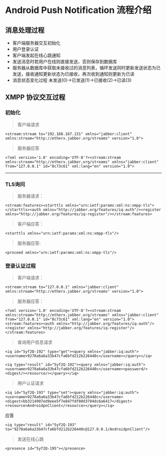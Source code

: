 #  Android Push Notification 流程介绍 

## 消息处理过程 ##
* 客户端服务器交互初始化
* 用户登录认证
* 客户端发起在线心跳通知
* 发送消息时若用户在线则直接发送，否则保存到数据库
* 服务器从数据库中获取未接收过的消息列表，循环发送同时更新发送状态为已发送，接收通知更新状态为已接收，再次收到通知则更新为已读
* 消息状态变化过程 未发送(0)->已发送(1)->已接收(2)->已读(3)

## XMPP 协议交互过程 ##
### 初始化
> 客户端请求
```
<stream:stream to="192.168.167.131" xmlns="jabber:client" xmlns:stream="http://etherx.jabber.org/streams" version="1.0">
```
> 服务器应答
```
<?xml version='1.0' encoding='UTF-8'?><stream:stream xmlns:stream="http://etherx.jabber.org/streams" xmlns="jabber:client" from="127.0.0.1" id="8c73c61" xml:lang="en" version="1.0">
```
***
### TLS询问
> 服务器请求：
```
<stream:features><starttls xmlns="urn:ietf:params:xml:ns:xmpp-tls"></starttls><auth xmlns="http://jabber.org/features/iq-auth"/><register xmlns="http://jabber.org/features/iq-register"/></stream:features>
```
> 客户端应答：
```
<starttls xmlns="urn:ietf:params:xml:ns:xmpp-tls"/>
```
> 服务器应答:
```
<proceed xmlns="urn:ietf:params:xml:ns:xmpp-tls"/>
```

### 登录认证过程
> 客户端请求：
```
<stream:stream to="127.0.0.1" xmlns="jabber:client" xmlns:stream="http://etherx.jabber.org/streams" version="1.0">
```
> 服务器应答：
```
<?xml version='1.0' encoding='UTF-8'?><stream:stream xmlns:stream="http://etherx.jabber.org/streams" xmlns="jabber:client" from="127.0.0.1" id="8c73c61" xml:lang="en" version="1.0"><stream:features><auth xmlns="http://jabber.org/features/iq-auth"/><register xmlns="http://jabber.org/features/iq-register"/></stream:features>
```
> 查询用户信息请求
```
<iq id="5yf2Q-192" type="get"><query xmlns="jabber:iq:auth"><username>9278a6a6a33b47cfa6bfd212b226440c</username></query></iq>
```
```
<iq type="result" id="5yf2Q-192"><query xmlns="jabber:iq:auth"><username>9278a6a6a33b47cfa6bfd212b226440c</username><password/><digest/><resource/></query></iq>
```
> 用户认证请求
```
<iq id="5yf2Q-193" type="set"><query xmlns="jabber:iq:auth"><username>9278a6a6a33b47cfa6bfd212b226440c</username><digest>bb3214907ed9eee5f7e847fdf80d3784dc6a6417</digest><resource>AndroidpnClient</resource></query></iq>
```
应答
```
<iq type="result" id="5yf2Q-193" to="9278a6a6a33b47cfa6bfd212b226440c@127.0.0.1/AndroidpnClient"/>
```
> 发送在线心跳
```
<presence id="5yf2Q-195"></presence>
```
